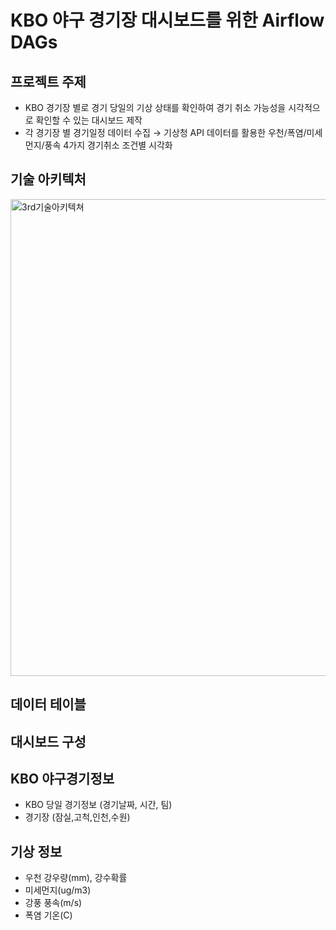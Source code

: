 # KBO 야구 경기장 대시보드를 위한 Airflow DAGs

## 프로젝트 주제
- KBO 경기장 별로 경기 당일의 기상 상태를 확인하여 경기 취소 가능성을 시각적으로 확인할 수 있는 대시보드 제작
- 각 경기장 별 경기일정 데이터 수집 → 기상청 API 데이터를 활용한 우천/폭염/미세먼지/풍속 4가지 경기취소 조건별 시각화

## 기술 아키텍처
<img width="763" alt="3rd기술아키텍쳐" src="https://github.com/nooreong2/devcourse-project3/assets/116233156/3118d703-694f-498c-81b3-b1da1147ae99">

## 데이터 테이블
## 대시보드 구성
## KBO 야구경기정보	
- KBO 당일 경기정보 (경기날짜, 시간, 팀)
- 경기장 (잠실,고척,인천,수원)
## 기상 정보 
- 우천	강우량(mm), 강수확률
- 미세먼지(ug/m3)
- 강풍	풍속(m/s)
- 폭염	기온(C)
